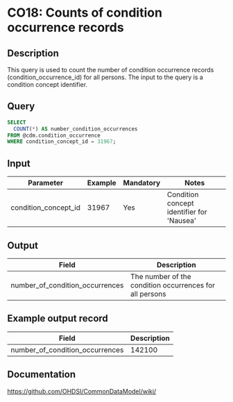 <!---
Group:condition occurrence
Name:CO18 Counts of condition occurrence records
Author:Patrick Ryan
CDM Version: 5.3
-->

# CO18: Counts of condition occurrence records

## Description
This query is used to count the number of condition occurrence records (condition_occurrence_id) for all persons. The input to the query is a condition concept identifier.

## Query
```sql
SELECT
  COUNT(*) AS number_condition_occurrences
FROM @cdm.condition_occurrence
WHERE condition_concept_id = 31967;
```

## Input

|  Parameter |  Example |  Mandatory | Notes|
| --- | --- | --- | --- |
| condition_concept_id | 31967 | Yes | Condition concept identifier for 'Nausea' |

## Output

|  Field |  Description |
| --- | --- |
| number_of_condition_occurrences | The number of the condition occurrences for all persons |

## Example output record

|  Field |  Description |
| --- | --- |
| number_of_condition_occurrences | 142100 |


## Documentation
https://github.com/OHDSI/CommonDataModel/wiki/
